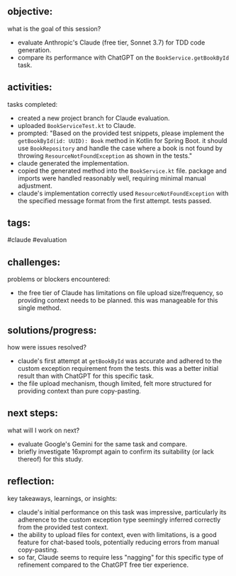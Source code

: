 ## objective:
what is the goal of this session?
- evaluate Anthropic's Claude (free tier, Sonnet 3.7) for TDD code generation.
- compare its performance with ChatGPT on the `BookService.getBookById` task.

## activities:
tasks completed:
- created a new project branch for Claude evaluation.
- uploaded `BookServiceTest.kt` to Claude.
- prompted: "Based on the provided test snippets, please implement the `getBookById(id: UUID): Book` method in Kotlin for Spring Boot. it should use `BookRepository` and handle the case where a book is not found by throwing `ResourceNotFoundException` as shown in the tests."
- claude generated the implementation.
- copied the generated method into the `BookService.kt` file. package and imports were handled reasonably well, requiring minimal manual adjustment.
- claude's implementation correctly used `ResourceNotFoundException` with the specified message format from the first attempt. tests passed.

## tags:
 #claude #evaluation 

## challenges:
problems or blockers encountered:
- the free tier of Claude has limitations on file upload size/frequency, so providing context needs to be planned. this was manageable for this single method.

## solutions/progress:
how were issues resolved?
- claude's first attempt at `getBookById` was accurate and adhered to the custom exception requirement from the tests. this was a better initial result than with ChatGPT for this specific task.
- the file upload mechanism, though limited, felt more structured for providing context than pure copy-pasting.

## next steps:
what will I work on next?
- evaluate Google's Gemini for the same task and compare.
- briefly investigate 16xprompt again to confirm its suitability (or lack thereof) for this study.

## reflection:
key takeaways, learnings, or insights:
- claude's initial performance on this task was impressive, particularly its adherence to the custom exception type seemingly inferred correctly from the provided test context. 
- the ability to upload files for context, even with limitations, is a good feature for chat-based tools, potentially reducing errors from manual copy-pasting.
- so far, Claude seems to require less "nagging" for this specific type of refinement compared to the ChatGPT free tier experience.